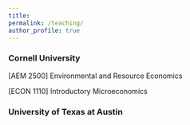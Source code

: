 ```yaml
---
title:
permalink: /teaching/
author_profile: true
---
```


### Cornell University

[AEM 2500] Environmental and Resource Economics

[ECON 1110] Introductory Microeconomics

### University of Texas at Austin